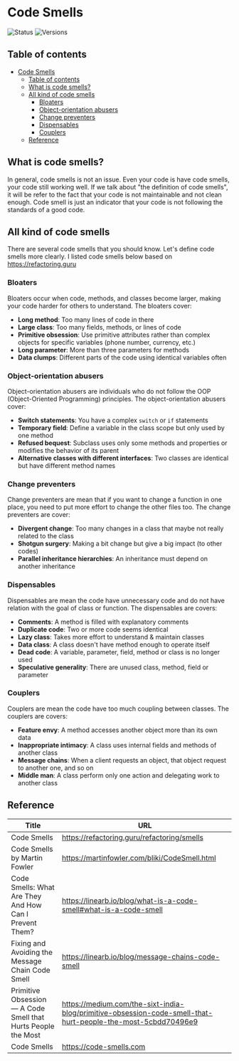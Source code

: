 # Code Smells

![Status](https://badgen.net/badge/status/completed/green) ![Versions](https://badgen.net/badge/version/v1.0.0/cyan)

## Table of contents

- [Code Smells](#code-smells)
  - [Table of contents](#table-of-contents)
  - [What is code smells?](#what-is-code-smells)
  - [All kind of code smells](#all-kind-of-code-smells)
    - [Bloaters](#bloaters)
    - [Object-orientation abusers](#object-orientation-abusers)
    - [Change preventers](#change-preventers)
    - [Dispensables](#dispensables)
    - [Couplers](#couplers)
  - [Reference](#reference)

## What is code smells?

In general, code smells is not an issue. Even your code is have code smells, your code still working well. If we talk about "the definition of code smells", it will be refer to the fact that your code is not maintainable and not clean enough. Code smell is just an indicator that your code is not following the standards of a good code.

## All kind of code smells

There are several code smells that you should know. Let's define code smells more clearly. I listed code smells below based on <https://refactoring.guru>

### Bloaters

Bloaters occur when code, methods, and classes become larger, making your code harder for others to understand. The bloaters cover:

- **Long method**: Too many lines of code in there
- **Large class**: Too many fields, methods, or lines of code
- **Primitive obsession**: Use primitive attributes rather than complex objects for specific variables (phone number, currency, etc.)
- **Long parameter**: More than three parameters for methods
- **Data clumps**: Different parts of the code using identical variables often

### Object-orientation abusers

Object-orientation abusers are individuals who do not follow the OOP (Object-Oriented Programming) principles. The object-orientation abusers cover:

- **Switch statements**: You have a complex `switch` or `if` statements
- **Temporary field**: Define a variable in the class scope but only used by one method
- **Refused bequest**: Subclass uses only some methods and properties or modifies the behavior of its parent
- **Alternative classes with different interfaces**: Two classes are identical but have different method names

### Change preventers

Change preventers are mean that if you want to change a function in one place, you need to put more effort to change the other files too. The change preventers are cover:

- **Divergent change**: Too many changes in a class that maybe not really related to the class
- **Shotgun surgery**: Making a bit change but give a big impact (to other codes)
- **Parallel inheritance hierarchies**: An inheritance must depend on another inheritance

### Dispensables

Dispensables are mean the code have unnecessary code and do not have relation with the goal of class or function. The dispensables are covers:

- **Comments**: A method is filled with explanatory comments
- **Duplicate code**: Two or more code seems identical
- **Lazy class**: Takes more effort to understand & maintain classes
- **Data class**: A class doesn't have method enough to operate itself
- **Dead code**: A variable, parameter, field, method or class is no longer used
- **Speculative generality**: There are unused class, method, field or parameter

### Couplers

Couplers are mean the code have too much coupling between classes. The couplers are covers:

- **Feature envy**: A method accesses another object more than its own data
- **Inappropriate intimacy**: A class uses internal fields and methods of another class
- **Message chains**: When a client requests an object, that object request to another one, and so on
- **Middle man**: A class perform only one action and delegating work to another class

## Reference

Title | URL
---|---
Code Smells | <https://refactoring.guru/refactoring/smells>
Code Smells by Martin Fowler | <https://martinfowler.com/bliki/CodeSmell.html>
Code Smells: What Are They And How Can I Prevent Them? | <https://linearb.io/blog/what-is-a-code-smell#what-is-a-code-smell>
Fixing and Avoiding the Message Chain Code Smell | <https://linearb.io/blog/message-chains-code-smell>
Primitive Obsession — A Code Smell that Hurts People the Most | <https://medium.com/the-sixt-india-blog/primitive-obsession-code-smell-that-hurt-people-the-most-5cbdd70496e9>
Code Smells | <https://code-smells.com>
